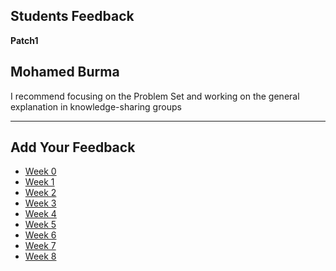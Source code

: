## Students Feedback



**Patch1**

## Mohamed Burma
I recommend focusing on the Problem Set and working on the general explanation in knowledge-sharing groups

***

## Add Your Feedback

* <a href="https://docs.google.com/forms/d/e/1FAIpQLSepfJm7Qdo8wrGGEh1L_CF8zoqT6J0fQayhIKVq7yyjEiw8LA/viewform?usp=sf_link" target="_new">Week 0</a>
* <a href="https://docs.google.com/forms/d/e/1FAIpQLScItgmOuYKp0gGTn5MEu14AtSHkoXOUtKX4WC_07M9OZgWn2A/viewform?usp=sf_link" target="_new">Week 1</a>
* <a href="https://docs.google.com/forms/d/e/1FAIpQLSdH5OxSTvez-LZnoL0kxdidbIK0gtJxEnPU7DUiqQ52B_0IKw/viewform?usp=sf_link" target="_new">Week 2</a>
* <a href="https://docs.google.com/forms/d/e/1FAIpQLSc2_ACELqud20xWNNWV5jeSnDuRjnS3mNtxJcqGkV87fKTngA/viewform?usp=sf_link" target="_new">Week 3</a>
* <a href="https://docs.google.com/forms/d/e/1FAIpQLScJrkLvMjcIYw77IVngblwm_pJzUmYS0SaBHfK2pzh5qmi4wQ/viewform?usp=sf_link" target="_new">Week 4</a>
* <a href="https://docs.google.com/forms/d/e/1FAIpQLSeXH2OOCRuLjRRKnOoW1rrdnBet-S3UR7ilZbCvnd5pA370cw/viewform?usp=sf_link" target="_new">Week 5</a>
* <a href="https://docs.google.com/forms/d/e/1FAIpQLSfK289cmQLmtL4YtXvmB5b2xKjhmVjQgRJ16vksvBg-YQL6vw/viewform?usp=sf_link" target="_new">Week 6</a>
* <a href="https://docs.google.com/forms/d/e/1FAIpQLScC_0v2haKzSMOrA713gCJccIL1K2Z1d3LGFpTiR2O9DHy4Fg/viewform?usp=sf_link" target="_new">Week 7</a>
* <a href="https://docs.google.com/forms/d/e/1FAIpQLSf_g2vAVcNiYH-fgXS8F4-LDe7-g08ypSiEFWtHHq2QASv0uQ/viewform?usp=sf_link" target="_new">Week 8</a>
